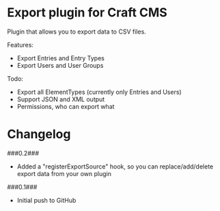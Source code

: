 Export plugin for Craft CMS
=================

Plugin that allows you to export data to CSV files.

Features:
 - Export Entries and Entry Types
 - Export Users and User Groups
 
Todo:
 - Export all ElementTypes (currently only Entries and Users)
 - Support JSON and XML output
 - Permissions, who can export what

Changelog
=================
###0.2###
 - Added a "registerExportSource" hook, so you can replace/add/delete export data from your own plugin

###0.1###
 - Initial push to GitHub